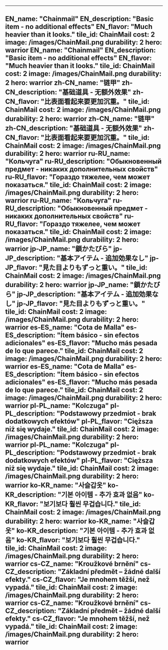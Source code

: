 ---

EN_name: "Chainmail"
EN_description: "Basic item - no additional effects"
EN_flavor: "Much heavier than it looks."
tile_id: ChainMail
cost: 2
image: /images/ChainMail.png
durability: 2
hero: warrior
EN_name: "Chainmail"
EN_description: "Basic item - no additional effects"
EN_flavor: "Much heavier than it looks."
tile_id: ChainMail
cost: 2
image: /images/ChainMail.png
durability: 2
hero: warrior
zh-CN_name: "链甲"
zh-CN_description: "基础道具 - 无额外效果"
zh-CN_flavor: "比表面看起来要更加沉重。"
tile_id: ChainMail
cost: 2
image: /images/ChainMail.png
durability: 2
hero: warrior
zh-CN_name: "链甲"
zh-CN_description: "基础道具 - 无额外效果"
zh-CN_flavor: "比表面看起来要更加沉重。"
tile_id: ChainMail
cost: 2
image: /images/ChainMail.png
durability: 2
hero: warrior
ru-RU_name: "Кольчуга"
ru-RU_description: "Обыкновенный предмет - никаких дополнительных свойств"
ru-RU_flavor: "Гораздо тяжелее, чем может показаться."
tile_id: ChainMail
cost: 2
image: /images/ChainMail.png
durability: 2
hero: warrior
ru-RU_name: "Кольчуга"
ru-RU_description: "Обыкновенный предмет - никаких дополнительных свойств"
ru-RU_flavor: "Гораздо тяжелее, чем может показаться."
tile_id: ChainMail
cost: 2
image: /images/ChainMail.png
durability: 2
hero: warrior
jp-JP_name: "鎖かたびら"
jp-JP_description: "基本アイテム - 追加効果なし"
jp-JP_flavor: "見た目よりもずっと重い。"
tile_id: ChainMail
cost: 2
image: /images/ChainMail.png
durability: 2
hero: warrior
jp-JP_name: "鎖かたびら"
jp-JP_description: "基本アイテム - 追加効果なし"
jp-JP_flavor: "見た目よりもずっと重い。"
tile_id: ChainMail
cost: 2
image: /images/ChainMail.png
durability: 2
hero: warrior
es-ES_name: "Cota de Malla"
es-ES_description: "Ítem básico - sin efectos adicionales"
es-ES_flavor: "Mucho más pesada de lo que parece."
tile_id: ChainMail
cost: 2
image: /images/ChainMail.png
durability: 2
hero: warrior
es-ES_name: "Cota de Malla"
es-ES_description: "Ítem básico - sin efectos adicionales"
es-ES_flavor: "Mucho más pesada de lo que parece."
tile_id: ChainMail
cost: 2
image: /images/ChainMail.png
durability: 2
hero: warrior
pl-PL_name: "Kolczuga"
pl-PL_description: "Podstawowy przedmiot - brak dodatkowych efektów"
pl-PL_flavor: "Cięższa niż się wydaje."
tile_id: ChainMail
cost: 2
image: /images/ChainMail.png
durability: 2
hero: warrior
pl-PL_name: "Kolczuga"
pl-PL_description: "Podstawowy przedmiot - brak dodatkowych efektów"
pl-PL_flavor: "Cięższa niż się wydaje."
tile_id: ChainMail
cost: 2
image: /images/ChainMail.png
durability: 2
hero: warrior
ko-KR_name: "사슬갑옷"
ko-KR_description: "기본 아이템 - 추가 효과 없음"
ko-KR_flavor: "보기보다 훨씬 무겁습니다."
tile_id: ChainMail
cost: 2
image: /images/ChainMail.png
durability: 2
hero: warrior
ko-KR_name: "사슬갑옷"
ko-KR_description: "기본 아이템 - 추가 효과 없음"
ko-KR_flavor: "보기보다 훨씬 무겁습니다."
tile_id: ChainMail
cost: 2
image: /images/ChainMail.png
durability: 2
hero: warrior
cs-CZ_name: "Kroužkové brnění"
cs-CZ_description: "Základní předmět – žádné další efekty."
cs-CZ_flavor: "Je mnohem těžší, než vypadá."
tile_id: ChainMail
cost: 2
image: /images/ChainMail.png
durability: 2
hero: warrior
cs-CZ_name: "Kroužkové brnění"
cs-CZ_description: "Základní předmět – žádné další efekty."
cs-CZ_flavor: "Je mnohem těžší, než vypadá."
tile_id: ChainMail
cost: 2
image: /images/ChainMail.png
durability: 2
hero: warrior
---
